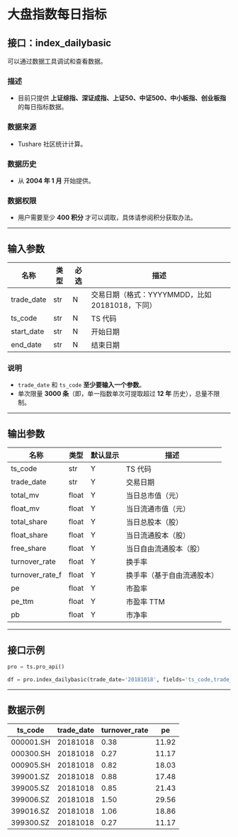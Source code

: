 # 大盘指数每日指标

## 接口：index_dailybasic
可以通过数据工具调试和查看数据。

### 描述
- 目前只提供 **上证综指、深证成指、上证50、中证500、中小板指、创业板指** 的每日指标数据。

### 数据来源
- Tushare 社区统计计算。

### 数据历史
- 从 **2004 年 1 月** 开始提供。

### 数据权限
- 用户需要至少 **400 积分** 才可以调取，具体请参阅积分获取办法。

---

## 输入参数

| 名称        | 类型 | 必选 | 描述 |
|------------|------|------|------|
| trade_date | str  | N    | 交易日期（格式：YYYYMMDD，比如 20181018，下同） |
| ts_code    | str  | N    | TS 代码 |
| start_date | str  | N    | 开始日期 |
| end_date   | str  | N    | 结束日期 |

### 说明
- `trade_date` 和 `ts_code` **至少要输入一个参数**。
- 单次限量 **3000 条**（即，单一指数单次可提取超过 **12 年** 历史），总量不限制。

---

## 输出参数

| 名称             | 类型  | 默认显示 | 描述 |
|-----------------|------|--------|------|
| ts_code        | str  | Y      | TS 代码 |
| trade_date     | str  | Y      | 交易日期 |
| total_mv       | float | Y      | 当日总市值（元） |
| float_mv       | float | Y      | 当日流通市值（元） |
| total_share    | float | Y      | 当日总股本（股） |
| float_share    | float | Y      | 当日流通股本（股） |
| free_share     | float | Y      | 当日自由流通股本（股） |
| turnover_rate  | float | Y      | 换手率 |
| turnover_rate_f | float | Y      | 换手率（基于自由流通股本） |
| pe            | float | Y      | 市盈率 |
| pe_ttm        | float | Y      | 市盈率 TTM |
| pb            | float | Y      | 市净率 |

---

## 接口示例

```python
pro = ts.pro_api()

df = pro.index_dailybasic(trade_date='20181018', fields='ts_code,trade_date,turnover_rate,pe')
```

---

## 数据示例

| ts_code   | trade_date | turnover_rate | pe   |
|-----------|-----------|---------------|------|
| 000001.SH | 20181018  | 0.38          | 11.92 |
| 000300.SH | 20181018  | 0.27          | 11.17 |
| 000905.SH | 20181018  | 0.82          | 18.03 |
| 399001.SZ | 20181018  | 0.88          | 17.48 |
| 399005.SZ | 20181018  | 0.85          | 21.43 |
| 399006.SZ | 20181018  | 1.50          | 29.56 |
| 399016.SZ | 20181018  | 1.06          | 18.86 |
| 399300.SZ | 20181018  | 0.27          | 11.17 |

